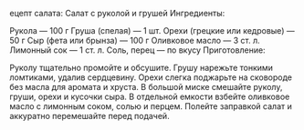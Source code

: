 ецепт салата: Салат с руколой и грушей
Ингредиенты:

Рукола — 100 г
Груша (спелая) — 1 шт.
Орехи (грецкие или кедровые) — 50 г
Сыр (фета или брынза) — 100 г
Оливковое масло — 3 ст. л.
Лимонный сок — 1 ст. л.
Соль, перец — по вкусу
Приготовление:

Руколу тщательно промойте и обсушите.
Грушу нарежьте тонкими ломтиками, удалив сердцевину.
Орехи слегка поджарьте на сковороде без масла для аромата и хруста.
В большой миске смешайте руколу, груши, орехи и кусочки сыра.
В отдельной емкости взбейте оливковое масло с лимонным соком, солью и перцем.
Полейте заправкой салат и аккуратно перемешайте перед подачей.

